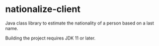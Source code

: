 nationalize-client
==================

Java class library to estimate the nationality of a person based on a last name.

Building the project requires JDK 11 or later.
